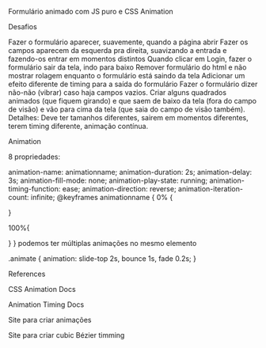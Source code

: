 Formulário animado com JS puro e CSS Animation

Desafios
 
 Fazer o formulário aparecer, suavemente, quando a página abrir
 Fazer os campos aparecem da esquerda pra direita, suavizando a entrada e fazendo-os entrar em momentos distintos
 Quando clicar em Login, fazer o formulário sair da tela, indo para baixo
 Remover formulário do html e não mostrar rolagem enquanto o formulário está saindo da tela
 Adicionar um efeito diferente de timing para a saída do formulário
 Fazer o formulário dizer não-não (vibrar) caso haja campos vazios.
 Criar alguns quadrados animados (que fiquem girando) e que saem de baixo da tela (fora do campo de visão) e vão para cima da tela (que saia do campo de visão também). Detalhes: Deve ter tamanhos diferentes, sairem em momentos diferentes, terem timing diferente, animação contínua.

Animation

8 propriedades:

animation-name: animationname;
animation-duration: 2s;
animation-delay: 3s;
animation-fill-mode: none;
animation-play-state: running;
animation-timing-function: ease;
animation-direction: reverse;
animation-iteration-count: infinite;
@keyframes animationname {
  0% {

  }

  100%{

  }
}
podemos ter múltiplas animações no mesmo elemento

.animate {
  animation: slide-top 2s, bounce 1s, fade 0.2s;
}


References

CSS Animation Docs

Animation Timing Docs

Site para criar animações

Site para criar cubic Bézier timming